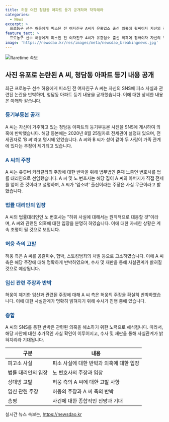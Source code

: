 ```yaml
---
title: 허웅 여친 청담동 아파트 등기 공개하며 작작해라
categories:
  - News
excerpt: >
  프로농구 선수 허웅에게 피소된 전 여자친구 A씨가 유흥업소 출신 의혹에 휩싸이자 자신의 청담동 아파트 등기 내용 공개해 논란. A씨는 청담동 소재 아파트 등기부 사진으로 불쾌한 심정 드러내며 의혹 반박. 이에 대해 A씨의 법률대리인인 노종언 변호사는 업소 출신 주장은 사실 무근이라고 밝힘. 한편, 허웅 측은 A씨를 고소, A씨는 3억원을 요구한 것에 대해 허웅이 책임 회피 주장.
feature_text: >
  프로농구 선수 허웅에게 피소된 전 여자친구 A씨가 유흥업소 출신 의혹에 휩싸이자 자신의 청담동 아파트 등기 내용 공개해 논란. A씨는 청담동 소재 아파트 등기부 사진으로 불쾌한 심정 드러내며 의혹 반박. 이에 대해 A씨의 법률대리인인 노종언 변호사는 업소 출신 주장은 사실 무근이라고 밝힘. 한편, 허웅 측은 A씨를 고소, A씨는 3억원을 요구한 것에 대해 허웅이 책임 회피 주장.
image: 'https://newsdao.kr/res/images/meta/newsdao_breakingnews.jpg'
---
```


<p><img src="https://newsdao.kr/res/images/meta/newsdao_breakingnews.jpg" alt="flaretime 속보" /></p>

<h2 data-ke-size="size26">사진 유포로 논란된 A 씨, 청담동 아파트 등기 내용 공개</h2>

<p data-ke-size="size16">최근 프로농구 선수 허웅에게 피소된 전 여자친구 A 씨는 자신의 SNS에 피소 사실과 관련된 논란을 반박하며, 청담동 아파트 등기 내용을 공개했습니다. 이에 대한 상세한 내용은 아래와 같습니다.</p>

<h3><b><span style="color: #1a5490;">등기부등본 공개</span></b></h3>

<p data-ke-size="size16">A 씨는 자신이 거주하고 있는 청담동 아파트의 등기부등본 사진을 SNS에 게시하여 의혹에 반박했습니다. 해당 등본에는 2020년 8월 25일자로 전세권이 설정돼 있으며, 전세권자로 'B 씨'라고 명시돼 있었습니다. A 씨와 B 씨가 성이 같아 두 사람이 가족 관계에 있다는 추정이 제기되고 있습니다.</p>

<h3><b><span style="color: #1a5490;">A 씨의 주장</span></b></h3>

<p data-ke-size="size16">A 씨는 유튜버 카라큘라의 주장에 대한 반박을 위해 법무법인 존재 노종언 변호사를 법률 대리인으로 선임했습니다. A 씨 및 노 변호사는 해당 집이 A 씨의 아버지가 직접 전세를 얻어 준 것이라고 설명하며, A 씨가 '업소녀' 출신이라는 주장은 사실 무근이라고 밝혔습니다.</p>

<h3><b><span style="color: #1a5490;">법률 대리인의 입장</span></b></h3>

<p data-ke-size="size16">A 씨의 법률대리인인 노 변호사는 "허위 사실에 대해서는 원칙적으로 대응할 것"이라며, A 씨와 관련된 의혹에 대한 입장을 분명히 하였습니다. 이에 대한 자세한 상황은 계속 조명이 될 것으로 보입니다.</p>

<h3><b><span style="color: #1a5490;">허웅 측의 고발</span></b></h3>

<p data-ke-size="size16">허웅 측은 A 씨를 공갈미수, 협박, 스토킹범죄의 처벌 등으로 고소하였습니다. 이에 A 씨 측은 해당 주장에 대해 명확하게 반박하였으며, 수사 및 재판을 통해 사실관계가 밝혀질 것으로 예상됩니다.</p>

<h3><b><span style="color: #1a5490;">임신 관련 주장과 반박</span></b></h3>

<p data-ke-size="size16">허웅이 제기한 임신과 관련된 주장에 대해 A 씨 측은 허웅의 주장을 확실히 반박하였습니다. 이에 대한 사실관계가 명확히 밝혀지기 위해 수사가 진행 중에 있습니다.</p>

<h3><b><span style="color: #1a5490;">종합</span></b></h3>

<p data-ke-size="size16">A 씨의 SNS를 통한 반박은 관련된 의혹을 해소하기 위한 노력으로 해석됩니다. 따라서, 해당 사안에 대한 추가적인 사실 확인이 이루어지고, 수사 및 재판을 통해 사실관계가 밝혀지리라 기대됩니다.</p>

<table>
  <thead>
    <tr>
      <th>구분</th>
      <th>내용</th>
    </tr>
  </thead>
  <tbody>
    <tr>
      <td>피고소 사실</td>
      <td>피소 사실에 대한 반박과 의혹에 대한 입장</td>
    </tr>
    <tr>
      <td>법률 대리인의 입장</td>
      <td>노 변호사의 주장과 입장</td>
    </tr>
    <tr>
      <td>상대방 고발</td>
      <td>허웅 측의 A 씨에 대한 고발 사항</td>
    </tr>
    <tr>
      <td>임신 관련 주장</td>
      <td>허웅의 주장과 A 씨 측의 반박</td>
    </tr>
    <tr>
      <td>총평</td>
      <td>사건에 대한 종합적인 전망과 기대</td>
    </tr>
  </tbody>
</table>

<p data-ke-size="size16"></p>
실시간 뉴스 속보는, <a href="https://newsdao.kr" rel="dofollow">https://newsdao.kr</a>


